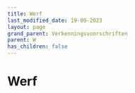 ```yaml
---
title: Werf
last_modified_date: 19-09-2023
layout: page
grand_parent: Verkenningsvoorschriften
parent: W
has_children: false
---
```


Werf
====

